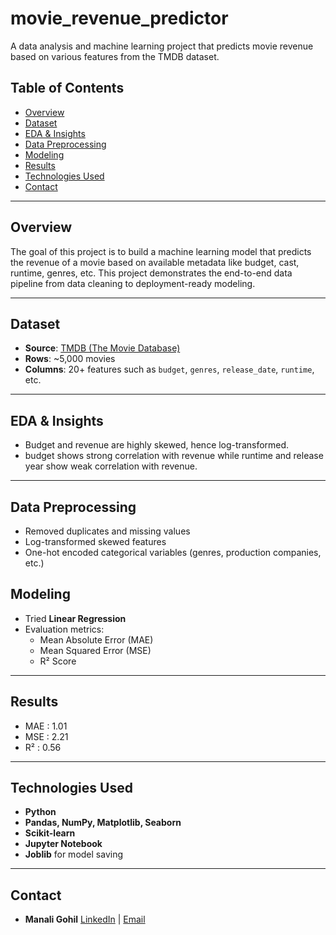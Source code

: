 # movie_revenue_predictor
A data analysis and machine learning project that predicts movie revenue based on various features from the TMDB dataset.

## Table of Contents

- [Overview](#overview)
- [Dataset](#dataset)
- [EDA & Insights](#eda--insights)
- [Data Preprocessing](#data-preprocessing)
- [Modeling](#modeling)
- [Results](#results)
- [Technologies Used](#technologies-used)
- [Contact](#contact)

---

## Overview

The goal of this project is to build a machine learning model that predicts the revenue of a movie based on available metadata like budget, cast, runtime, genres, etc. This project demonstrates the end-to-end data pipeline from data cleaning to deployment-ready modeling.

---

## Dataset

- **Source**: [TMDB (The Movie Database)](https://www.kaggle.com/datasets/tmdb/tmdb-movie-metadata)
- **Rows**: ~5,000 movies
- **Columns**: 20+ features such as `budget`, `genres`, `release_date`, `runtime`, etc.

---

## EDA & Insights

- Budget and revenue are highly skewed, hence log-transformed.
- budget shows strong correlation with revenue while runtime and release year show weak correlation with revenue.

---

## Data Preprocessing

- Removed duplicates and missing values
- Log-transformed skewed features
- One-hot encoded categorical variables (genres, production companies, etc.)

## Modeling

- Tried **Linear Regression**
- Evaluation metrics:
  - Mean Absolute Error (MAE)
  - Mean Squared Error (MSE)
  - R² Score

---

## Results
- MAE : 1.01
- MSE : 2.21
- R² : 0.56



---

## Technologies Used

- **Python**
- **Pandas, NumPy, Matplotlib, Seaborn**
- **Scikit-learn**
- **Jupyter Notebook**
- **Joblib** for model saving

---

## Contact
- **Manali Gohil** [LinkedIn](https://www.linkedin.com/in/manaligohil06/) | [Email](mailto:manaligohil06@email.com)
